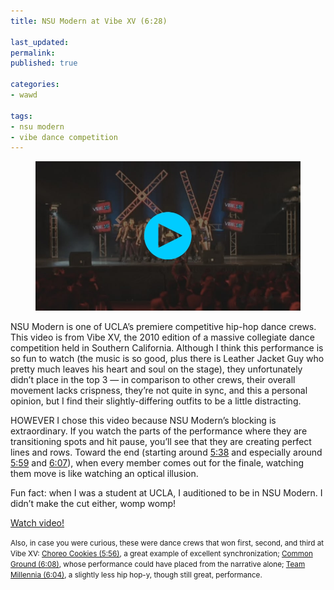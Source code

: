 ```yaml
---
title: NSU Modern at Vibe XV (6:28)

last_updated: 
permalink: 
published: true

categories:
- wawd

tags:
- nsu modern
- vibe dance competition
---
```


<figure>
	<a href="http://youtu.be/YetEowW5hi8"><img src="/assets/images/2014-01-22-nsu_modern_vibe_xv.jpg" alt="A still from a Youtube dance video. It's a pretty low quality still to be honest. But it's NSU Modern on stage at Vibe 15." /></a>
</figure>

NSU Modern is one of UCLA’s premiere competitive hip-hop dance crews. This video is from Vibe XV, the 2010 edition of a massive collegiate dance competition held in Southern California. Although I think this performance is so fun to watch (the music is so good, plus there is Leather Jacket Guy who pretty much leaves his heart and soul on the stage), they unfortunately didn’t place in the top 3 — in comparison to other crews, their overall movement lacks crispness, they’re not quite in sync, and this a personal opinion, but I find their slightly-differing outfits to be a little distracting. 

HOWEVER I chose this video because NSU Modern’s blocking is extraordinary. If you watch the parts of the performance where they are transitioning spots and hit pause, you’ll see that they are creating perfect lines and rows. Toward the end (starting around [5:38](http://youtu.be/YetEowW5hi8?t=5m38s) and especially around [5:59](http://youtu.be/YetEowW5hi8?t=5m59s) and [6:07](http://youtu.be/YetEowW5hi8?t=6m07s)), when every member comes out for the finale, watching them move is like watching an optical illusion. 

Fun fact: when I was a student at UCLA, I auditioned to be in NSU Modern. I didn’t make the cut either, womp womp!

[Watch video!](http://youtu.be/YetEowW5hi8)

<small>
	Also, in case you were curious, these were dance crews that won first, second, and third at Vibe XV: <a href="http://www.youtube.com/watch?v=BDVfop2BSZQ">Choreo Cookies (5:56)</a>, a great example of excellent synchronization; <a href="http://www.youtube.com/watch?v=Q-xmDvbIoRc">Common Ground (6:08)</a>, whose performance could have placed from the narrative alone; <a href="http://www.youtube.com/watch?v=0GMO-xhbq4E">Team Millennia (6:04)</a>, a slightly less hip hop-y, though still great, performance.
</small>
